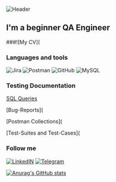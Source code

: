 ![Header](https://user-images.githubusercontent.com/113775068/194911002-d9a06bd2-1008-4bc6-9fab-d97f9a5cefbe.png)

## I'm a beginner QA Engineer

###![My CV](

### Languages and tools
![Jira](https://img.shields.io/badge/-JIRA-090909?style=for-the-badge&logo=Jira&logoColor=0000FF)
![Postman](https://img.shields.io/badge/-Postman-090909?style=for-the-badge&logo=Postman&logoColor=FFA500)
![GitHub](https://img.shields.io/badge/-GITHUB-090909?style=for-the-badge&logo=GITHUB&logoColor=ADD8E6)
![MySQL](https://img.shields.io/badge/-MYSQL-090909?style=for-the-badge&logo=MYSQL&logoColor=0000FF)

### Testing Documentation
[SQL Queries](https://github.com/DashutaMD/MySQL_samples)

[Bug-Reports](

[Postman Collections](

[Test-Suites and Test-Cases](

### Follow me
[![LinkedIN](https://img.shields.io/badge/-LinkedIn-090909?style=for-the-badge&logo=LinkedIn&logoColor=0000FF)](https://www.linkedin.com/in/daria-mi)
[![Telegram](https://img.shields.io/badge/-Telegram-090909?style=for-the-badge&logo=Telegram&logoColor=0000FF)](https://t.me/DashutaMD)

[![Anurag's GitHub stats](https://github-readme-stats.vercel.app/api?username=DashutaMD)](https://github.com/anuraghazra/github-readme-stats)
